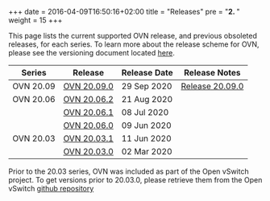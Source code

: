 +++
date = 2016-04-09T16:50:16+02:00
title = "Releases"
pre = "<b>2. </b>"
weight = 15
+++

This page lists the current supported OVN release, and previous obsoleted releases, for each series.
To learn more about the release scheme for OVN, please see the versioning document
located [here](https://github.com/ovn-org/ovn/blob/master/Documentation/internals/release-process.rst).

| Series | Release | Release Date | Release Notes |
| ------ | ------- | ------------ | ------------- |
| OVN 20.09 | [OVN 20.09.0](https://github.com/ovn-org/ovn/releases/tag/v20.09.0) | 29 Sep 2020 | [Release 20.09.0](release_20.09.0) |
| OVN 20.06 | [OVN 20.06.2](https://github.com/ovn-org/ovn/releases/tag/v20.06.2) | 21 Aug 2020 |                                    |
|           | [OVN 20.06.1](https://github.com/ovn-org/ovn/releases/tag/v20.06.1) | 08 Jul 2020 |                                    |
|           | [OVN 20.06.0](https://github.com/ovn-org/ovn/releases/tag/v20.06.0) | 09 Jun 2020 |                                    |
| OVN 20.03 | [OVN 20.03.1](https://github.com/ovn-org/ovn/releases/tag/v20.03.1) | 11 Jun 2020 |                                    |
|           | [OVN 20.03.0](https://github.com/ovn-org/ovn/releases/tag/v20.03.0) | 02 Mar 2020 |                                    |

Prior to the 20.03 series, OVN was included as part of the Open vSwitch project.
To get versions prior to 20.03.0, please retrieve them from the Open vSwitch
[github repository](https://github.com/openvswitch/ovs/releases)
